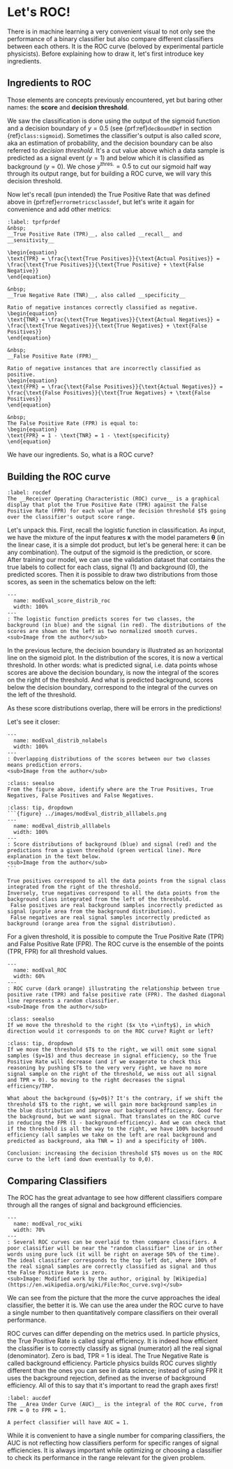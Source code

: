 # Let's ROC!

There is in machine learning a very convenient visual to not only see the performance of a binary classifier but also compare different classifiers between each others. It is the ROC curve (beloved by experimental particle physicists). Before explaining how to draw it, let's first introduce key ingredients.

## Ingredients to ROC
Those elements are concepts previously encountered, yet but baring other names: the __score__ and __decision threshold__.

We saw the classification is done using the output of the sigmoid function and a decision boundary of $y=0.5$ (see {prf:ref}`decBoundDef` in section {ref}`class:sigmoid`). Sometimes the classifier's output is also called _score_, aka an estimation of probability, and the decision boundary can be also referred to _decision threshold_. It's a cut value above which a data sample is predicted as a signal event ($y=1$) and below which it is classified as background ($y=0$). We chose $y^\text{thres.}=0.5$ to cut our sigmoid half way through its output range, but for building a ROC curve, we will vary this decision threshold.

Now let's recall (pun intended) the True Positive Rate that was defined above in {prf:ref}`errormetricsclassdef`, but let's write it again for convenience and add other metrics:

````{prf:definition}
:label: tprfprdef
&nbsp;  
__True Positive Rate (TPR)__, also called __recall__ and __sensitivity__  

\begin{equation}
\text{TPR} = \frac{\text{True Positives}}{\text{Actual Positives}} = \frac{\text{True Positives}}{\text{True Positive} + \text{False Negative}}
\end{equation}

&nbsp;  
__True Negative Rate (TNR)__, also called __specificity__  

Ratio of negative instances correctly classified as negative. 
\begin{equation}
\text{TNR} = \frac{\text{True Negatives}}{\text{Actual Negatives}} = \frac{\text{True Negatives}}{\text{True Negatives} + \text{False Positives}}
\end{equation}

&nbsp;  
__False Positive Rate (FPR)__  

Ratio of negative instances that are incorrectly classified as positive.  
\begin{equation}
\text{FPR} = \frac{\text{False Positives}}{\text{Actual Negatives}} = \frac{\text{False Positives}}{\text{True Negatives} + \text{False Positives}}
\end{equation}

&nbsp;  
The False Positive Rate (FPR) is equal to:
\begin{equation}
\text{FPR} = 1 - \text{TNR} = 1 - \text{specificity}
\end{equation}
````



We have our ingredients. So, what is a ROC curve?

## Building the ROC curve

````{prf:definition}
:label: rocdef
The __Receiver Operating Characteristic (ROC) curve__ is a graphical display that plot the True Positive Rate (TPR) against the False Positive Rate (FPR) for each value of the decision threshold $T$ going over the classifier's output score range.
````

Let's unpack this. First, recall the logistic function in classification. As input, we have the mixture of the input features $\boldsymbol{x}$ with the model parameters $\boldsymbol{\theta}$ (in the linear case, it is a simple dot product, but let's be general here: it can be any combination). The output of the sigmoid is the prediction, or score. After training our model, we can use the validation dataset that contains the true labels to collect for each class, signal (1) and background (0), the predicted scores. Then it is possible to draw two distributions from those scores, as seen in the schematics below on the left:

```{figure} ../images/modEval_score_distrib_roc.png
---
  name: modEval_score_distrib_roc
  width: 100%
---
: The logistic function predicts scores for two classes, the background (in blue) and the signal (in red). The distributions of the scores are shown on the left as two normalized smooth curves.  
<sub>Image from the author</sub>
```

In the previous lecture, the decision boundary is illustrated as an horizontal line on the sigmoid plot. In the distribution of the scores, it is now a vertical threshold. In other words: what is predicted signal, i.e. data points whose scores are above the decision boundary, is now the integral of the scores on the right of the threshold. And what is predicted background, scores below the decision boundary, correspond to the integral of the curves on the left of the threshold.

As these score distributions overlap, there will be errors in the predictions!  

Let's see it closer:

```{figure} ../images/modEval_distrib_nolabels.png
---
  name: modEval_distrib_nolabels
  width: 100%
---
: Overlapping distributions of the scores between our two classes means prediction errors.  
<sub>Image from the author</sub>
```
```{admonition} Exercise
:class: seealso
From the figure above, identify where are the True Positives, True Negatives, False Positives and False Negatives.
```
````{admonition} Check your answer
:class: tip, dropdown 
```{figure} ../images/modEval_distrib_alllabels.png
---
  name: modEval_distrib_alllabels
  width: 100%
---
: Score distributions of background (blue) and signal (red) and the predictions from a given threshold (green vertical line). More explanation in the text below.  
<sub>Image from the author</sub>
```

True positives correspond to all the data points from the signal class integrated from the right of the threshold.  
Inversely, true negatives correspond to all the data points from the background class integrated from the left of the threshold.  
 False positives are real background samples incorrectly predicted as signal (purple area from the background distribution).  
 False negatives are real signal samples incorrectly predicted as background (orange area from the signal distribution).  

````

For a given threshold, it is possible to compute the True Positive Rate (TPR) and False Positive Rate (FPR). The ROC curve is the ensemble of the points (TPR, FPR) for all threshold values.

```{figure} ../images/modEval_ROC.png
---
  name: modEval_ROC
  width: 60%
---
: ROC curve (dark orange) illustrating the relationship between true positive rate (TPR) and false positive rate (FPR). The dashed diagonal line represents a random classifier.  
<sub>Image from the author</sub>
```


```{admonition} Exercise
:class: seealso
If we move the threshold to the right ($x \to +\infty$), in which direction would it corresponds to on the ROC curve? Right or left?
```


````{admonition} Check your answer
:class: tip, dropdown
If we move the threshold $T$ to the right, we will omit some signal samples ($y=1$) and thus decrease in signal efficiency, so the True Positive Rate will decrease (and if we exagerate to check this reasoning by pushing $T$ to the very very right, we have no more signal sample on the right of the threshold, we miss out all signal and TPR = 0). So moving to the right decreases the signal efficiency/TRP.  

What about the background ($y=0$)? It's the contrary, if we shift the threshold $T$ to the right, we will gain more background samples in the blue distribution and improve our background efficiency. Good for the background, but we want signal. That translates on the ROC curve in reducing the FPR (1 - background-efficiency). And we can check that if the threshold is all the way to the right, we have 100% background efficiency (all samples we take on the left are real background and predicted as background, aka TNR = 1) and a specificity of 100%.

Conclusion: increasing the decision threshold $T$ moves us on the ROC curve to the left (and down eventually to 0,0). 
````

## Comparing Classifiers
The ROC has the great advantage to see how different classifiers compare through all the ranges of signal and background efficiencies. 

```{figure} ../images/modEval_roc_wiki.png
---
  name: modEval_roc_wiki
  width: 70%
---
: Several ROC curves can be overlaid to then compare classifiers. A poor classifier will be near the "random classifier" line or in other words using pure luck (it will be right on average 50% of the time). The ideal classifier corresponds to the top left dot, where 100% of the real signal samples are correctly classified as signal and thus the False Positive Rate is zero.  
<sub>Image: Modified work by the author, original by [Wikipedia](https://en.wikipedia.org/wiki/File:Roc_curve.svg)</sub>
```

We can see from the picture that the more the curve approaches the ideal classifier, the better it is. We can use the area under the ROC curve to have a single number to then quantitatively compare classifiers on their overall performance.

ROC curves can differ depending on the metrics used. In particle physics, the True Positive Rate is called signal efficiency. It is indeed how efficient the classifier is to correctly classify as signal (numerator) all the real signal (denominator). Zero is bad, TPR = 1 is ideal. The True Negative Rate is called background efficiency. Particle physics builds ROC curves slightly different than the ones you can see in data science; instead of using FPR it uses the background rejection, defined as the inverse of background efficiency. All of this to say that it's important to read the graph axes first!   


````{prf:definition}
:label: aucdef
The __Area Under Curve (AUC)__ is the integral of the ROC curve, from FPR = 0 to FPR = 1.

A perfect classifier will have AUC = 1.
````

While it is convenient to have a single number for comparing classifiers, the AUC is not reflecting how classifiers perform for specific ranges of signal efficiencies. It is always important while optimizing or choosing a classifier to check its performance in the range relevant for the given problem.

